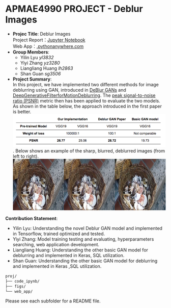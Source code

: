 # APMAE4990 PROJECT - Deblur Images
+ **Projec Title**: Deblur Images  
	Project Report：[Jupyter Notebook](./code_ipynb/main.ipynb )  
	Web App：[.pythonanywhere.com]()   
+ **Group Members**:  
  + Yilin Lyu	 *yl3832*
  + Yiyi Zhang *yz3280*
  + Liangliang Huang *lh2863*
  +  Shan Guan  *sg3506*
+ **Project Summary**:  
In this project, we have implemented two different methods for image deblurring using GAN, introduced in [DeBlur GANs](https://arxiv.org/pdf/1711.07064.pdf) and [DeepGenerativeFilterforMotionDeblurring](https://arxiv.org/pdf/1709.03481.pdf). The [peak signal-to-noise ratio (PSNR)](https://en.wikipedia.org/wiki/Peak_signal-to-noise_ratio) metric then has been applied to evaluate the two models. As shown in the table below, the approach introduced in the first paper is better. ![image](./figs/model_comparison.PNG).   Below shows an example of the sharp, blurred, deblurred images (from left to right).   
![image](./figs/7200_0.png)

**Contribution Statement**:
+ Yilin Lyu: Understanding the novel Deblur GAN model and implemented in Tensorflow, trained optimized and tested. 
+ Yiyi Zhang:  Model training testing and evaluating, hyperparameters searching, web application development. 
+ Liangliang Huang: Understanding the other basic GAN model for deblurring and implemented in Keras,  SQL utilization.    
+ Shan Guan: Understanding the other basic GAN model for deblurring and implemented in Keras ,SQL utilization.  

```
proj/
├── code_ipynb/  
├── figs/  
└── web_app/
```

Please see each subfolder for a README file.
